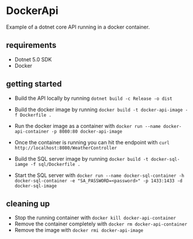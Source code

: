 # DockerApi

Example of a dotnet core API running in a docker container.

## requirements

- Dotnet 5.0 SDK
- Docker

## getting started

- Build the API locally by running `dotnet build -c Release -o dist`
- Build the docker image by running `docker build -t docker-api-image -f Dockerfile .`
- Run the docker image as a container with `docker run --name docker-api-container -p 8080:80 docker-api-image`
- Once the container is running you can hit the endpoint with `curl http://localhost:8080/WeatherController`

- Build the SQL server image by running `docker build -t docker-sql-iamge -f sql/Dockerfile .`
- Start the SQL server
  with `docker run --name docker-sql-container -h docker-sql-container -e "SA_PASSWORD=<password>" -p 1433:1433 -d docker-sql-image`

## cleaning up

- Stop the running container with `docker kill docker-api-container`
- Remove the container completely with `docker rm docker-api-container`
- Remove the image with `docker rmi docker-api-image`